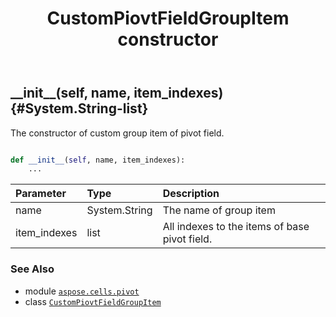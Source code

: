 ﻿---
title: CustomPiovtFieldGroupItem constructor
second_title: Aspose.Cells for Python via .NET API References
description: 
type: docs
weight: 10
url: /aspose.cells.pivot/custompiovtfieldgroupitem/__init__/
is_root: false
---

## \_\_init\_\_(self, name, item_indexes) {#System.String-list}

The constructor of custom group item of pivot field.



```python

def __init__(self, name, item_indexes):
    ...
```


| Parameter | Type | Description |
| :- | :- | :- |
| name | System.String | The name of group item |
| item_indexes | list | All indexes to the items of base pivot field. |



### See Also
* module [`aspose.cells.pivot`](../../)
* class [`CustomPiovtFieldGroupItem`](/cells/python-net/aspose.cells.pivot/custompiovtfieldgroupitem)
